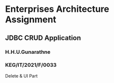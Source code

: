 #  Enterprises Architecture Assignment

## JDBC CRUD Application

### H.H.U.Gunarathne
### KEG/IT/2021/F/0033
Delete & UI Part

